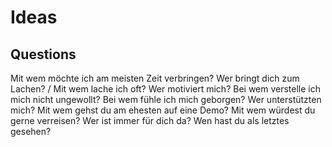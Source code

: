 # Ideas

## Questions
Mit wem möchte ich am meisten Zeit verbringen?
Wer bringt dich zum Lachen? / Mit wem lache ich oft?
Wer motiviert mich?
Bei wem verstelle ich mich nicht ungewollt?
Bei wem fühle ich mich geborgen?
Wer unterstützten mich?
Mit wem gehst du am ehesten auf eine Demo?
Mit wem würdest du gerne verreisen?
Wer ist immer für dich da?
Wen hast du als letztes gesehen?